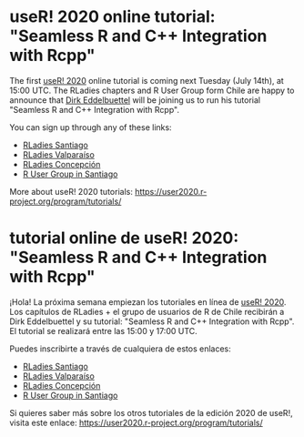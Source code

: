 # useR! 2020 online tutorial: "Seamless R and C++ Integration with Rcpp"

The first [useR! 2020](https://user2020.r-project.org/) online tutorial is coming next Tuesday (July 14th), at 15:00 UTC. The RLadies chapters and R User Group form Chile are happy to announce that [Dirk Eddelbuettel](https://dirk.eddelbuettel.com/) will be joining us to run his tutorial "Seamless R and C++ Integration with Rcpp".

You can sign up through any of these links:

* [RLadies Santiago](https://www.meetup.com/es/rladies-scl/events/271780707/)
* [RLadies Valparaíso](https://www.meetup.com/es/rladies-valparaiso/events/271780670/)
* [RLadies Concepción](https://www.meetup.com/es/rladies-concepcion/events/271781596/)
* [R User Group in Santiago](https://www.meetup.com/es/useRchile/events/271781094/)


More about useR! 2020 tutorials: https://user2020.r-project.org/program/tutorials/

# tutorial online de useR! 2020: "Seamless R and C++ Integration with Rcpp"


¡Hola!
La próxima semana empiezan los tutoriales en línea de [useR! 2020](https://user2020.r-project.org/). Los capítulos de RLadies + el grupo de usuarios de R de Chile recibirán a Dirk Eddelbuettel y su tutorial: "Seamless R and C++ Integration with Rcpp". El tutorial se realizará entre las 15:00 y 17:00 UTC. 

Puedes inscribirte a través de cualquiera de estos enlaces:

* [RLadies Santiago](https://www.meetup.com/es/rladies-scl/events/271780707/)
* [RLadies Valparaíso](https://www.meetup.com/es/rladies-valparaiso/events/271780670/)
* [RLadies Concepción](https://www.meetup.com/es/rladies-concepcion/events/271781596/)
* [R User Group in Santiago](https://www.meetup.com/es/useRchile/events/271781094/)

Si quieres saber más sobre los otros tutoriales de la edición 2020 de useR!, visita este enlace: https://user2020.r-project.org/program/tutorials/
